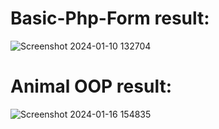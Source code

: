 # Basic-Php-Form result:

![Screenshot 2024-01-10 132704](https://github.com/Woodenhara/Basic-Php/assets/118158281/dea4fc8a-f5a0-45f9-9682-19709e27790c)

# Animal OOP result:

![Screenshot 2024-01-16 154835](https://github.com/Woodenhara/Basic-Php/assets/118158281/d61e8b09-f5e7-45da-8bdc-7f5a7992afa4)
